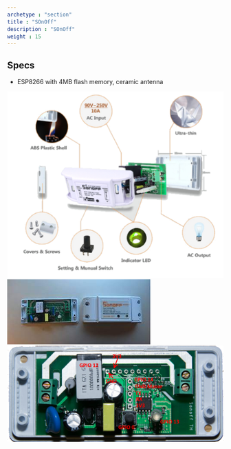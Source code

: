 ```yaml
---
archetype : "section"
title : "SOnOff"
description : "SOnOff"
weight : 15
---
```


## Specs
* ESP8266 with 4MB flash memory, ceramic antenna

![image](Sonoff-1.png?width=400px)
![image](Sonoff.jpeg?width=400px)
![image](Sonoff-2.png?width=400px)

